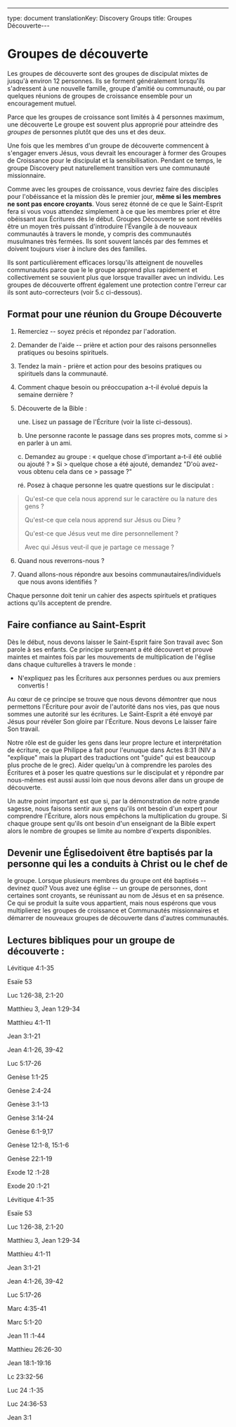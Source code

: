 ---
type: document
translationKey: Discovery Groups
title: Groupes Découverte---
# Groupes de découverte

Les groupes de découverte sont des groupes de discipulat mixtes de jusqu'à environ 12
personnes. Ils se forment généralement lorsqu'ils s'adressent à une nouvelle famille,
groupe d'amitié ou communauté, ou par quelques réunions de groupes de croissance
ensemble pour un encouragement mutuel.

Parce que les groupes de croissance sont limités à 4 personnes maximum, une découverte
Le groupe est souvent plus approprié pour atteindre des *groupes* de personnes plutôt
que des uns et des deux.

Une fois que les membres d'un groupe de découverte commencent à s'engager envers Jésus, vous
devrait les encourager à former des Groupes de Croissance pour
le discipulat et la sensibilisation. Pendant ce temps, le groupe Discovery peut naturellement
transition vers une communauté missionnaire.

Comme avec les groupes de croissance, vous devriez faire des disciples pour l'obéissance et la mission
dès le premier jour, **même si les membres ne sont pas encore croyants**. Vous serez
étonné de ce que le Saint-Esprit fera si vous vous attendez simplement à ce que les membres
prier et être obéissant aux Écritures dès le début. Groupes Découverte
se sont révélés être un moyen très puissant d'introduire l'Évangile à de nouveaux
communautés à travers le monde, y compris des communautés musulmanes très fermées.
Ils sont souvent lancés par des femmes et doivent toujours viser à inclure des
des familles.

Ils sont particulièrement efficaces lorsqu'ils atteignent de nouvelles communautés parce que le
le groupe apprend plus rapidement et collectivement se souvient plus que lorsque
travailler avec un individu. Les groupes de découverte offrent également une protection
contre l'erreur car ils sont auto-correcteurs (voir 5.c ci-dessous).

## Format pour une réunion du Groupe Découverte

1. Remerciez -- soyez précis et répondez par l'adoration.

2. Demander de l'aide -- prière et action pour des raisons personnelles pratiques ou
    besoins spirituels.

3. Tendez la main - prière et action pour des besoins pratiques ou spirituels dans
    la communauté.

4. Comment chaque besoin ou préoccupation a-t-il évolué depuis la semaine dernière ?

5. Découverte de la Bible :

    une. Lisez un passage de l'Écriture (voir la liste ci-dessous).

    b. Une personne raconte le passage dans ses propres mots, comme si
        > en parler à un ami.

    c. Demandez au groupe : « quelque chose d'important a-t-il été oublié ou ajouté ? » Si
        > quelque chose a été ajouté, demandez "D'où avez-vous obtenu cela dans ce
        > passage ?"

    ré. Posez à chaque personne les quatre questions sur le discipulat :

> Qu'est-ce que cela nous apprend sur le caractère ou la nature des gens ?
>
> Qu'est-ce que cela nous apprend sur Jésus ou Dieu ?
>
> Qu'est-ce que Jésus veut me dire personnellement ?
>
> Avec qui Jésus veut-il que je partage ce message ?

6. Quand nous reverrons-nous ?

7. Quand allons-nous répondre aux besoins communautaires/individuels que nous avons identifiés ?

Chaque personne doit tenir un cahier des aspects spirituels et pratiques
actions qu'ils acceptent de prendre.

## Faire confiance au Saint-Esprit

Dès le début, nous devons laisser le Saint-Esprit faire Son travail avec Son
parole à ses enfants. Ce principe surprenant a été découvert et
prouvé maintes et maintes fois par les mouvements de multiplication de l'église dans chaque
culturelles à travers le monde :

- N'expliquez pas les Écritures aux personnes perdues ou aux premiers convertis !

Au cœur de ce principe se trouve que nous devons démontrer que nous permettons
l'Écriture pour avoir de l'autorité dans nos vies, pas que nous sommes une autorité
sur les écritures. Le Saint-Esprit a été envoyé par Jésus pour révéler Son
gloire par l'Écriture. Nous devons Le laisser faire Son travail.

Notre rôle est de guider les gens dans leur propre lecture et interprétation de
écriture, ce que Philippe a fait pour l'eunuque dans Actes 8:31 (NIV a
"explique" mais la plupart des traductions ont "guide" qui est beaucoup plus proche de
le grec). Aider quelqu'un à comprendre les paroles des Écritures et à
poser les quatre questions sur le discipulat et y répondre par nous-mêmes est aussi
aussi loin que nous devons aller dans un groupe de découverte.

Un autre point important est que si, par la démonstration de notre grande sagesse,
nous faisons sentir aux gens qu'ils ont besoin d'un expert pour comprendre
l'Écriture, alors nous empêchons la multiplication du groupe. Si chaque groupe
sent qu'ils ont besoin d'un enseignant de la Bible expert alors le nombre de groupes
se limite au nombre d'experts disponibles.

## Devenir une Églisedoivent être baptisés par la personne qui les a conduits à Christ ou le chef de
le groupe. Lorsque plusieurs membres du groupe ont été baptisés -- devinez
quoi? Vous avez une église -- un groupe de personnes, dont certaines sont
croyants, se réunissant au nom de Jésus et en sa présence. Ce qui se produit
la suite vous appartient, mais nous espérons que vous multiplierez les groupes de croissance et
Communautés missionnaires et démarrer de nouveaux groupes de découverte dans d'autres
communautés.

## Lectures bibliques pour un groupe de découverte :

Lévitique 4:1-35

Esaïe 53

Luc 1:26-38, 2:1-20

Matthieu 3, Jean 1:29-34

Matthieu 4:1-11

Jean 3:1-21

Jean 4:1-26, 39-42

Luc 5:17-26

Genèse 1:1-25

Genèse 2:4-24

Genèse 3:1-13

Genèse 3:14-24

Genèse 6:1-9,17

Genèse 12:1-8, 15:1-6

Genèse 22:1-19

Exode 12 :1-28

Exode 20 :1-21

Lévitique 4:1-35

Esaïe 53

Luc 1:26-38, 2:1-20

Matthieu 3, Jean 1:29-34

Matthieu 4:1-11

Jean 3:1-21

Jean 4:1-26, 39-42

Luc 5:17-26

Marc 4:35-41

Marc 5:1-20

Jean 11 :1-44

Matthieu 26:26-30

Jean 18:1-19:16

Lc 23:32-56

Luc 24 :1-35

Luc 24:36-53

Jean 3:1